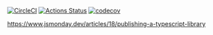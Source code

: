 [![CircleCI](https://circleci.com/gh/hyakt/jscream.svg?style=svg)](https://circleci.com/gh/hyakt/jscream)
[![Actions Status](https://github.com/hyakt/jscream/workflows/CI/badge.svg)](https://github.com/hyakt/jscream/actions)
[![codecov](https://codecov.io/gh/hyakt/jscream/branch/master/graph/badge.svg)](https://codecov.io/gh/hyakt/jscream)

https://www.jsmonday.dev/articles/18/publishing-a-typescript-library
